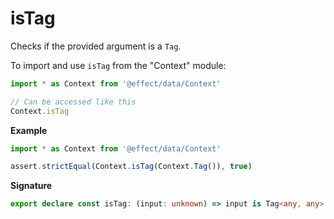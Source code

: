 # isTag

Checks if the provided argument is a `Tag`.

To import and use `isTag` from the "Context" module:

```ts
import * as Context from '@effect/data/Context'

// Can be accessed like this
Context.isTag
```

**Example**

```ts
import * as Context from '@effect/data/Context'

assert.strictEqual(Context.isTag(Context.Tag()), true)
```

**Signature**

```ts
export declare const isTag: (input: unknown) => input is Tag<any, any>
```
